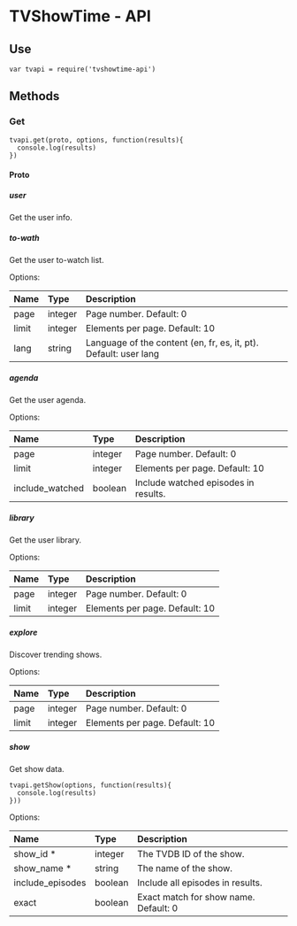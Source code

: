 # TVShowTime - API

## Use

    var tvapi = require('tvshowtime-api')

## Methods

### Get

    tvapi.get(proto, options, function(results){
      console.log(results)
    })

#### Proto

##### user
Get the user info.

##### to-wath
Get the user to-watch list.

Options:

| Name | Type | Description |
|:----|:------|:-------------|
| page	|integer	|Page number. Default: 0|
| limit |integer	|Elements per page. Default: 10|
| lang	|string	|Language of the content (en, fr, es, it, pt). Default: user lang|

##### agenda
Get the user agenda.

Options:

| Name | Type | Description |
|:----|:------|:-------------|
| page	|integer	|Page number. Default: 0|
| limit |integer	|Elements per page. Default: 10|
|include_watched | boolean | Include watched episodes in results. |

##### library
Get the user library.

Options:

| Name | Type | Description |
|:----|:------|:-------------|
| page	|integer	|Page number. Default: 0|
| limit |integer	|Elements per page. Default: 10|

##### explore
Discover trending shows.

Options:

| Name | Type | Description |
|:----|:------|:-------------|
| page	|integer	|Page number. Default: 0|
| limit |integer	|Elements per page. Default: 10|

##### show
Get show data.

    tvapi.getShow(options, function(results){
      console.log(results)
    }))

Options:

| Name | Type | Description |
|:----|:------|:-------------|
|show_id *|integer |The TVDB ID of the show.|
|show_name *|string |The name of the show.|
|include_episodes	|boolean	|Include all episodes in results.|
|exact	|boolean	|Exact match for show name. Default: 0|

